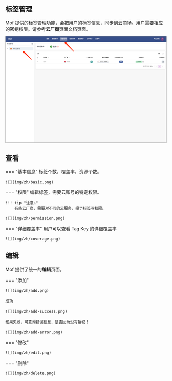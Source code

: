 ## 标签管理

Mof 提供的标签管理功能，会把用户的标签信息，同步到云商场。用户需要相应的密钥权限。请参考**云厂商**页面文档页面。

![](img/zh/overview.png)

## 查看
=== "基本信息"
    标签个数，覆盖率，资源个数。

    ![](img/zh/basic.png)

=== "权限"
    编辑标签，需要云账号的特定权限。

    !!! tip "注意⚠️"
        有些云厂商，需要对不同的云服务，授予标签写权限。

    ![](img/zh/permission.png)

=== "详细覆盖率"
    用户可以查看 Tag Key 的详细覆盖率

    ![](img/zh/coverage.png)

## 编辑
Mof 提供了统一的**编辑**页面。

=== "添加"

    ![](img/zh/add.png)

    成功
    
    ![](img/zh/add-success.png)
    
    如果失败，可查询错误信息，是否因为没有授权！
    
    ![](img/zh/add-error.png)

=== "修改"

    ![](img/zh/edit.png)

=== "删除"

    ![](img/zh/delete.png)